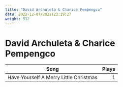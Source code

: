 ```yaml
---
title: "David Archuleta & Charice Pempengco"
date: 2022-12-07/2022T23:19:27
weight: 512
---
```


# David Archuleta & Charice Pempengco

 Song | Plays 
----- | -----:
Have Yourself A Merry Little Christmas | 1
